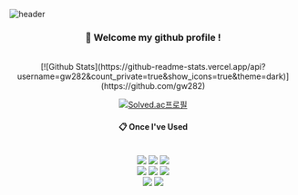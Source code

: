 ![header](https://capsule-render.vercel.app/api?type=Waving&color=27b0ed&height=150&section=header&fontColor=4cad31&fontSize=70&animation=fadeIn&fontAlignY=55&desc=%20&descAlignY=62&descAlign=62)
<!--
**gw282/gw282** is a ✨ _special_ ✨ repository because its `README.md` (this file) appears on your GitHub profile.

Here are some ideas to get you started:

- 🔭 I’m currently working on ...
- 🌱 I’m currently learning ...
- 👯 I’m looking to collaborate on ...
- 🤔 I’m looking for help with ...
- 💬 Ask me about ...
- 📫 How to reach me: ...
- 😄 Pronouns: ...
- ⚡ Fun fact: ...
-->
<div align="center"> 

###  :wave: Welcome my github profile !

 <br/>
[![Github Stats](https://github-readme-stats.vercel.app/api?username=gw282&count_private=true&show_icons=true&theme=dark)](https://github.com/gw282)

[![Solved.ac프로필](http://mazassumnida.wtf/api/generate_badge?boj=7l0l0)](https://solved.ac/{handle})
 <br/>
  
####  :clipboard: Once I've Used 
  
 <br/>
<img src="https://img.shields.io/badge/C-A8B9CC?style=for-the-badge&logo=c&logoColor=white">
<img src="https://img.shields.io/badge/C++-00599C?style=for-the-badge&logo=Cplusplus&logoColor=white">
<img src="https://img.shields.io/badge/Python-3776AB?style=for-the-badge&logo=Python&logoColor=white">

<br/>

<img src="https://img.shields.io/badge/HTML5-E34F26?style=for-the-badge&logo=html5&logoColor=white">
<img src="https://img.shields.io/badge/CSS3-1572B6?style=for-the-badge&logo=css3&logoColor=white">
<img src="https://img.shields.io/badge/Javascript-F7DF1E?style=for-the-badge&logo=Javascript&logoColor=white">

<br/>

<img src="https://img.shields.io/badge/Dart-0175C2?style=for-the-badge&logo=Dart&logoColor=white">
<img src="https://img.shields.io/badge/Flutter-02569B?style=for-the-badge&logo=Flutter&logoColor=white">

<br/>




